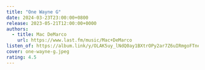 ```yaml
---
title: "One Wayne G"
date: 2024-03-23T23:00:00+0800
release: 2023-05-21T12:00:00+0000
authors:
  - title: Mac DeMarco
    url: https://www.last.fm/music/Mac+DeMarco
listen_of: https://album.link/y/OLAK5uy_lNdQ0ay1BXtrOPy2ar7Z6uIRmgoFTnehw
cover: one-wayne-g.jpeg
rating: 4.5
---
```

